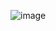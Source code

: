 ![image](https://github.com/dannmacedo/Projeto-Gamifica-o/assets/166879414/b79c6f1c-7f25-473b-96db-3eccadcdd2ef)
